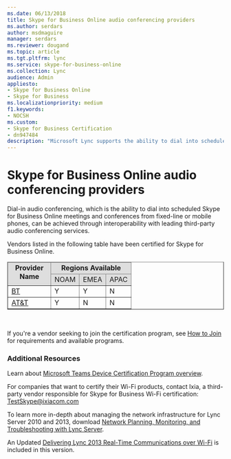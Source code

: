 ```yaml
---
ms.date: 06/13/2018
title: Skype for Business Online audio conferencing providers
ms.author: serdars
author: msdmaguire
manager: serdars
ms.reviewer: dougand
ms.topic: article
ms.tgt.pltfrm: lync
ms.service: skype-for-business-online
ms.collection: Lync
audience: Admin
appliesto:
- Skype for Business Online
- Skype for Business 
ms.localizationpriority: medium
f1.keywords:
- NOCSH
ms.custom:
- Skype for Business Certification
- dn947484
description: "Microsoft Lync supports the ability to dial into scheduled Skype for Business Online meetings and conferences from fixed-line or mobile phones."
---
```


# Skype for Business Online audio conferencing providers

Dial-in audio conferencing, which is the ability to dial into scheduled Skype for Business Online meetings and conferences from fixed-line or mobile phones, can be achieved through interoperability with leading third-party audio conferencing services.

Vendors listed in the following table have been certified for Skype for Business Online.

<table border="1" cellpadding="5" cellspacing="" class="grid" >
    <colgroup>
        <col width="100" />
        <col />
        <col />
        <col />
    </colgroup>
    <thead>
        <tr bgcolor="#DEDEDE">
            <td align="center" rowspan="2" valign="top"><strong>Provider Name</strong></td>
            <td align="center" colspan="3" valign="top"><strong>Regions Available</strong></td>
        </tr>
        <tr bgcolor="#DEDEDE">
            <td>NOAM</td>
            <td>EMEA</td>
            <td>APAC</td>
        </tr>
    </thead>
    <tbody>
        <tr>
            <td><a href="https://www.btconferencing.com/">BT</a></td>
            <td>Y</td>
            <td>Y</td>
            <td>N</td>
        </tr>
        <tr>
            <td><a href="https://www.business.att.com/">AT&amp;T</a></td>
            <td>Y</td>
            <td>N</td>
            <td>N</td>
        </tr>
    </tbody>
</table>

<br/>

If you're a vendor seeking to join the certification program, see [How to Join](microsoftteams/devices/certification-join) for requirements and available programs.

### Additional Resources

Learn about [Microsoft Teams Device Certification Program overview](microsoftteams/devices/certification-overview).

For companies that want to certify their Wi-Fi products, contact Ixia, a third-party vendor responsible for Skype for Business Wi-Fi certification: TestSkype@ixiacom.com

To learn more in-depth about managing the network infrastructure for Lync Server 2010 and 2013, download [Network Planning, Monitoring, and Troubleshooting with Lync Server](https://www.microsoft.com/download/details.aspx?id=39084).

An Updated [Delivering Lync 2013 Real-Time Communications over Wi-Fi](https://www.microsoft.com/download/details.aspx?id=36494) is included in this version.

